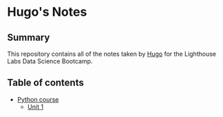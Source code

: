 # Hugo's Notes
## Summary

This repository contains all of the notes taken by [Hugo](https://github.com/hapl) for the Lighthouse Labs Data Science Bootcamp.

## Table of contents
- [Python course](/Unit_1/)
    - [Unit 1](/Unit_1/Day_1/)
